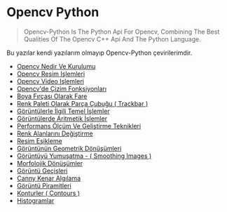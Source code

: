 # Opencv Python

> Opencv-Python Is The Python Api For Opencv, Combining The Best Qualities Of The Opencv
> C++ Api And The Python Language.

Bu yazılar kendi yazılarım olmayıp Opencv-Python çevirilerimdir.

- [Opencv Nedir Ve Kurulumu](opencv-nedir-ve-kurulumu.md)
- [Opencv Resim Işlemleri](opencv-resim-islemleri.md)
- [Opencv Video Işlemleri](opencv-video-islemleri.md)
- [Opencv'de Çizim Fonksiyonları](opencvde-cizim-fonksiyonlar.md)
- [Boya Fırçası Olarak Fare](boya-frcas-olarak-fare.md)
- [Renk Paleti Olarak Parça Çubuğu \( Trackbar \)](renk-paleti-olarak-parca-cubugu-trackbar.md)
- [Görüntülerle İlgili Temel İşlemler](goruntulerle-ilgili-temel-islemler.md)
- [Görüntülerde Aritmetik İşlemler](goruntulerde-aritmetik-islemler.md)
- [Performans Ölçüm Ve Geliştirme Teknikleri](performans-olcum-ve-gelistirme-teknikleri.md)
- [Renk Alanlarını Değiştirme](renk-alanlarn-degistirme.md)
- [Resim Eşikleme](resim-esikleme.md)
- [Görüntünün Geometrik Dönüşümleri](goruntunun-geometrik-donusumleri.md)
- [Görüntüyü Yumuşatma - \( Smoothing Images \)](goruntuyu-yumusatma-smoothing-images.md)
- [Morfolojik Dönüşümler](morfolojik-donusumler.md)
- [Görüntü Geçişleri](goruntu-gecisleri.md)
- [Canny Kenar Algılama](canny-kenar-alglama.md)
- [Görüntü Piramitleri](goruntu-piramitleri.md)
- [Konturler \( Contours \)](konturler-contours.md)
- [Histogramlar](histogramlar.md)
